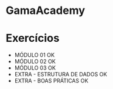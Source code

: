 # GamaAcademy
# Exercícios
* MÓDULO 01 OK
* MÓDULO 02 OK
* MÓDULO 03 OK
* EXTRA - ESTRUTURA DE DADOS OK
* EXTRA - BOAS PRÁTICAS OK